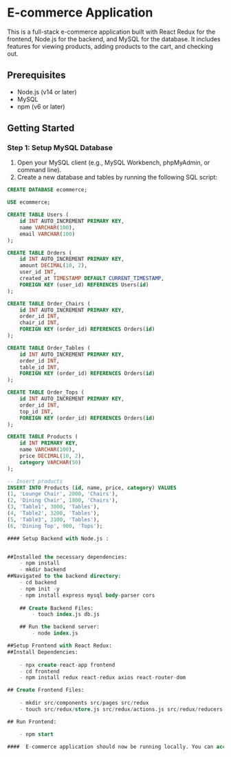 # E-commerce Application

This is a full-stack e-commerce application built with React Redux for the frontend, Node.js for the backend, and MySQL for the database. It includes features for viewing products, adding products to the cart, and checking out.

## Prerequisites

- Node.js (v14 or later)
- MySQL
- npm (v6 or later)

## Getting Started

### Step 1: Setup MySQL Database

1. Open your MySQL client (e.g., MySQL Workbench, phpMyAdmin, or command line).
2. Create a new database and tables by running the following SQL script:

```sql
CREATE DATABASE ecommerce;

USE ecommerce;

CREATE TABLE Users (
    id INT AUTO_INCREMENT PRIMARY KEY,
    name VARCHAR(100),
    email VARCHAR(100)
);

CREATE TABLE Orders (
    id INT AUTO_INCREMENT PRIMARY KEY,
    amount DECIMAL(10, 2),
    user_id INT,
    created_at TIMESTAMP DEFAULT CURRENT_TIMESTAMP,
    FOREIGN KEY (user_id) REFERENCES Users(id)
);

CREATE TABLE Order_Chairs (
    id INT AUTO_INCREMENT PRIMARY KEY,
    order_id INT,
    chair_id INT,
    FOREIGN KEY (order_id) REFERENCES Orders(id)
);

CREATE TABLE Order_Tables (
    id INT AUTO_INCREMENT PRIMARY KEY,
    order_id INT,
    table_id INT,
    FOREIGN KEY (order_id) REFERENCES Orders(id)
);

CREATE TABLE Order_Tops (
    id INT AUTO_INCREMENT PRIMARY KEY,
    order_id INT,
    top_id INT,
    FOREIGN KEY (order_id) REFERENCES Orders(id)
);

CREATE TABLE Products (
    id INT PRIMARY KEY,
    name VARCHAR(100),
    price DECIMAL(10, 2),
    category VARCHAR(50)
);

-- Insert products
INSERT INTO Products (id, name, price, category) VALUES
(1, 'Lounge Chair', 2000, 'Chairs'),
(2, 'Dining Chair', 1800, 'Chairs'),
(3, 'Table1', 3000, 'Tables'),
(4, 'Table2', 3200, 'Tables'),
(5, 'Table3', 3100, 'Tables'),
(6, 'Dining Top', 900, 'Tops');

#### Setup Backend with Node.js :


##Installed the necessary dependencies:
    - npm install
    - mkdir backend
##Navigated to the backend directory:
    - cd backend
    - npm init -y
    - npm install express mysql body-parser cors
    
    ## Create Backend Files:
        - touch index.js db.js

    ## Run the backend server:
        - node index.js

##Setup Frontend with React Redux:
##Install Dependencies:
    
    - npx create-react-app frontend
    - cd frontend
    - npm install redux react-redux axios react-router-dom

## Create Frontend Files:
    
    - mkdir src/components src/pages src/redux 
    - touch src/redux/store.js src/redux/actions.js src/redux/reducers.js src/components/Navbar.js src/components/Product.js src/pages/ProductList.js src/pages/Cart.js src/pages/Checkout.js 

## Run Frontend:

    - npm start

####  E-commerce application should now be running locally. You can access the frontend at http://localhost:3000 and the backend at http://localhost:5000.











